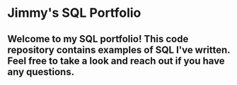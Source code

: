 # Jimmy's SQL Portfolio

## Welcome to my SQL portfolio! This code repository contains examples of SQL I've written. Feel free to take a look and reach out if you have any questions.
